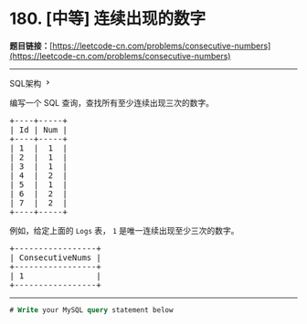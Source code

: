 # 180. [中等] 连续出现的数字

**题目链接：**[https://leetcode-cn.com/problems/consecutive-numbers](https://leetcode-cn.com/problems/consecutive-numbers)

---

<div class="content__1Y2H">
 <div class="sql-schema-wrapper__1jqS">
  <a class="sql-schema-link__1VAC">SQL架构
   <svg viewbox="0 0 24 24" width="1em" height="1em" class="css-1lc17o4-icon">
    <path fill-rule="evenodd" d="M10 6L8.59 7.41 13.17 12l-4.58 4.59L10 18l6-6z"></path>
   </svg></a>
 </div>
 <div class="notranslate">
  <p>编写一个 SQL 查询，查找所有至少连续出现三次的数字。</p> 
  <pre class="language-text">+----+-----+
| Id | Num |
+----+-----+
| 1  |  1  |
| 2  |  1  |
| 3  |  1  |
| 4  |  2  |
| 5  |  1  |
| 6  |  2  |
| 7  |  2  |
+----+-----+
</pre> 
  <p>例如，给定上面的 <code>Logs</code> 表， <code>1</code> 是唯一连续出现至少三次的数字。</p> 
  <pre class="language-text">+-----------------+
| ConsecutiveNums |
+-----------------+
| 1               |
+-----------------+
</pre> 
 </div>
</div>

---

```sql
# Write your MySQL query statement below
```